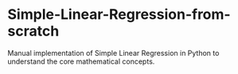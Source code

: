 # Simple-Linear-Regression-from-scratch
Manual implementation of Simple Linear Regression in Python to understand the core mathematical concepts.

